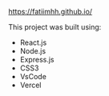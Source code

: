  https://fatiimhh.github.io/

 
This project was built using:

- React.js
- Node.js
- Express.js
- CSS3
- VsCode
- Vercel




